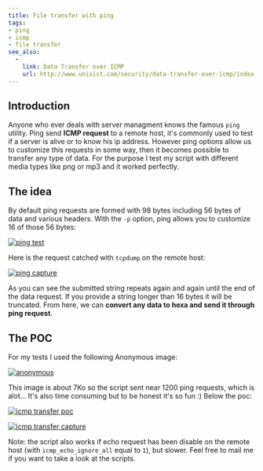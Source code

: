 ```yaml
---
title: File transfer with ping
tags:
- ping
- icmp
- file transfer
see_also:
  -
    link: Data Transfer over ICMP
    url: http://www.unixist.com/security/data-transfer-over-icmp/index.html
---
```

## Introduction

Anyone who ever deals with server managment knows the famous `ping` utility. 
Ping send **ICMP request** to a remote host, it's commonly used to test if a server is alive or to know his ip address. 
However ping options allow us to customize this requests in some way, then it becomes possible to transfer any type of data. 
For the purpose I test my script with different media types like png or mp3 and it worked perfectly.

## The idea

By default ping requests are formed with 98 bytes including 56 bytes of data and various headers. 
With the `-p` option, ping allows you to customize 16 of those 56 bytes:

[![ping test](/images/ping_test.png)](/images/ping_test.png)

Here is the request catched with `tcpdump` on the remote host:

[![ping capture](/images/ping-capture.png)](/images/ping-capture.png)

As you can see the submitted string repeats again and again until the end of the data request.
If you provide a string longer than 16 bytes it will be truncated. From here, we can **convert any data to hexa and send it through ping request**.
<!--more-->

## The POC

For my tests I used the following Anonymous image:

[![anonymous](/images/anonymous.jpg)](/images/anonymous.jpg)

This image is about 7Ko so the script sent near 1200 ping requests, which is alot... It's also time consuming but to be honest it's so fun :) Below the poc:

[![icmp transfer poc](/images/icmp-transfer-poc.png)](/images/icmp-transfer-poc.png)

[![icmp transfer capture](/images/icmp-transfer-capture.png)](/images/icmp-transfer-capture.png)

Note: the script also works if echo request has been disable on the remote host (with `icmp_echo_ignore_all` equal to `1`), 
but slower. Feel free to mail me if you want to take a look at the scripts.
